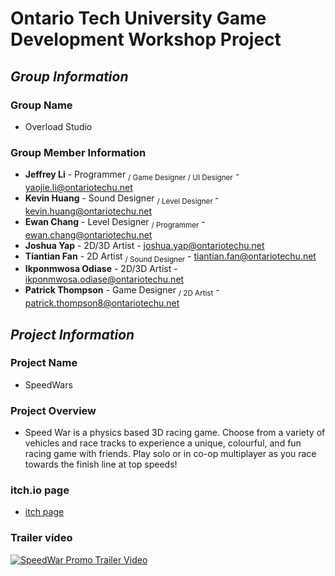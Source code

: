 # **Ontario Tech University Game Development Workshop Project**

## ***Group Information***
### **Group Name**
- Overload Studio
### **Group Member Information**
- **Jeffrey Li** - Programmer <sub>/ Game Designer / UI Designer</sub> - yaojie.li@ontariotechu.net
- **Kevin Huang** - Sound Designer <sub>/ Level Designer </sub> - kevin.huang@ontariotechu.net
- **Ewan Chang** - Level Designer <sub>/ Programmer</sub> - ewan.chang@ontariotechu.net
- **Joshua Yap** - 2D/3D Artist - joshua.yap@ontariotechu.net
- **Tiantian Fan** - 2D Artist <sub>/ Sound Designer</sub> - tiantian.fan@ontariotechu.net
- **Ikponmwosa Odiase** - 2D/3D Artist - ikponmwosa.odiase@ontariotechu.net
- **Patrick Thompson** - Game Designer <sub>/ 2D Artist</sub> - patrick.thompson8@ontariotechu.net

## ***Project Information***
### **Project Name**
- SpeedWars
### **Project Overview**
- Speed War is a physics based 3D racing game. Choose from a variety of vehicles and race tracks to experience a unique, colourful, and fun racing game with friends. Play solo or in co-op multiplayer as you race towards the finish line at top speeds!
### **itch.io page**
- [itch page](https://patar63.itch.io/speed-war)
### **Trailer video**
[![SpeedWar Promo Trailer Video](https://github.com/jeffrey9911/GDW22_23-Project-Overload-Studio/blob/main/Assets/_Resources/UI/Screenshot%202023-05-02%20211426.png?raw=true)](https://youtu.be/03UpC_VMMqM)
